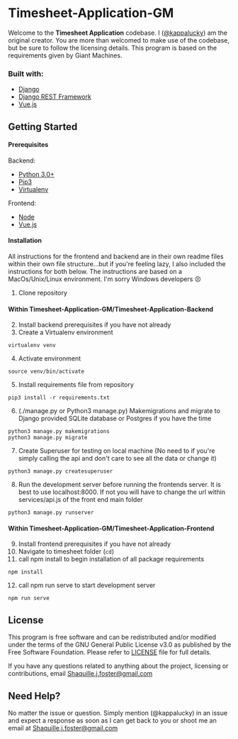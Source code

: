 # Timesheet-Application-GM

Welcome to the **Timesheet Application** codebase. I ([@kappalucky](https://github.com/kappalucky)) am the original creator. You are more than welcomed to make use of the codebase, but be sure to follow the licensing details. This program is based on the requirements given by Giant Machines.

### Built with:

- [Django](https://www.djangoproject.com/)
- [Django REST Framework](https://www.django-rest-framework.org/)
- [Vue.js](https://vuejs.org/)

## Getting Started

#### Prerequisites

Backend:
- [Python 3.0+](https://www.python.org/)
- [Pip3](https://pypi.org/project/pip/)
- [Virtualenv](https://virtualenv.pypa.io/en/latest/)

Frontend:
- [Node](https://nodejs.org/en/)
- [Vue.js](https://vuejs.org/)

#### Installation


All instructions for the frontend and backend are in their own readme files within their own file structure...but if you're feeling lazy, I also included the instructions for both below. The instructions are based on a MacOs/Unix/Linux environment. I'm sorry Windows developers 😣

1.  Clone repository
#### Within Timesheet-Application-GM/Timesheet-Application-Backend

2.  Install backend prerequisites if you have not already
3.  Create a Virtualenv environment
```
virtualenv venv
```
4.  Activate environment
```
source venv/bin/activate
```
5.  Install requirements file from repository
```
pip3 install -r requirements.txt
```
6.  (./manage.py or Python3 manage.py) Makemigrations and migrate to Django provided SQLite database or Postgres if you have the time
```
python3 manage.py makemigrations
python3 manage.py migrate
```
7.  Create Superuser for testing on local machine (No need to if you're simply calling the api and don't care to see all the data or change it)
```
python3 manage.py createsuperuser
```
8.  Run the development server before running the frontends server. It is best to use localhost:8000. If not you will have to change the url within services/api.js of the front end main folder
```
python3 manage.py runserver
```

#### Within Timesheet-Application-GM/Timesheet-Application-Frontend

9.   Install frontend prerequisites if you have not already
10.  Navigate to timesheet folder (`cd`)
11.  call npm install to begin installation of all package requirements
```
npm install
```
12.  call npm run serve to start development server
```
npm run serve
```

## License

This program is free software and can be redistributed and/or modified under the terms of the GNU General Public License v3.0 as published by the Free Software Foundation. Please refer to [LICENSE](https://github.com/Kappalucky/TransportLLC-backend/blob/master/LICENSE) file for full details.

If you have any questions related to anything about the project, licensing or contributions, email Shaquille.j.foster@gmail.com

## Need Help?

No matter the issue or question. Simply mention (@kappalucky) in an issue and expect a response as soon as I can get back to you or shoot me an email at Shaquille.j.foster@gmail.com
